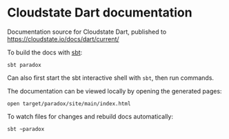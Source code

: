 # Cloudstate Dart documentation

Documentation source for Cloudstate Dart, published to https://cloudstate.io/docs/dart/current/

To build the docs with [sbt](https://www.scala-sbt.org):

```
sbt paradox
```

Can also first start the sbt interactive shell with `sbt`, then run commands.

The documentation can be viewed locally by opening the generated pages:

```
open target/paradox/site/main/index.html
```

To watch files for changes and rebuild docs automatically:

```
sbt ~paradox
```